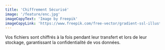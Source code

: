 ```yaml
---
title: 'Chiffrement Sécurisé'
image: '/feature/enc.jpg'
imageCopyText: 'Image by Freepik'
imageCopyLink: 'https://www.freepik.com/free-vector/gradient-ssl-illustration_22112339.htm#query=chiffrement%20s%C3%A9curis%C3%A9&position=2&from_view=search&track=ais'
---
```

Vos fichiers sont chiffrés à la fois pendant leur transfert et lors de leur stockage, garantissant la confidentialité de vos données.
